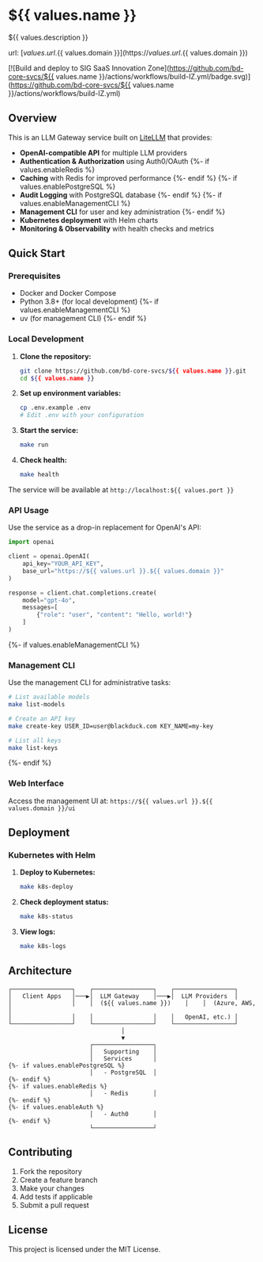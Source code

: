 # ${{ values.name }}

${{ values.description }}

url: [${{ values.url }}.${{ values.domain }}](https://${{ values.url }}.${{ values.domain }})

[![Build and deploy to SIG SaaS Innovation Zone](https://github.com/bd-core-svcs/${{ values.name }}/actions/workflows/build-IZ.yml/badge.svg)](https://github.com/bd-core-svcs/${{ values.name }}/actions/workflows/build-IZ.yml)

## Overview

This is an LLM Gateway service built on [LiteLLM](https://litellm.vercel.app/) that provides:

- **OpenAI-compatible API** for multiple LLM providers
- **Authentication & Authorization** using Auth0/OAuth
{%- if values.enableRedis %}
- **Caching** with Redis for improved performance
{%- endif %}
{%- if values.enablePostgreSQL %}
- **Audit Logging** with PostgreSQL database
{%- endif %}
{%- if values.enableManagementCLI %}
- **Management CLI** for user and key administration
{%- endif %}
- **Kubernetes deployment** with Helm charts
- **Monitoring & Observability** with health checks and metrics

## Quick Start

### Prerequisites

- Docker and Docker Compose
- Python 3.8+ (for local development)
{%- if values.enableManagementCLI %}
- uv (for management CLI)
{%- endif %}

### Local Development

1. **Clone the repository:**
   ```bash
   git clone https://github.com/bd-core-svcs/${{ values.name }}.git
   cd ${{ values.name }}
   ```

2. **Set up environment variables:**
   ```bash
   cp .env.example .env
   # Edit .env with your configuration
   ```

3. **Start the service:**
   ```bash
   make run
   ```

4. **Check health:**
   ```bash
   make health
   ```

The service will be available at `http://localhost:${{ values.port }}`

### API Usage

Use the service as a drop-in replacement for OpenAI's API:

```python
import openai

client = openai.OpenAI(
    api_key="YOUR_API_KEY",
    base_url="https://${{ values.url }}.${{ values.domain }}"
)

response = client.chat.completions.create(
    model="gpt-4o",
    messages=[
        {"role": "user", "content": "Hello, world!"}
    ]
)
```

{%- if values.enableManagementCLI %}
### Management CLI

Use the management CLI for administrative tasks:

```bash
# List available models
make list-models

# Create an API key
make create-key USER_ID=user@blackduck.com KEY_NAME=my-key

# List all keys
make list-keys
```
{%- endif %}

### Web Interface

Access the management UI at: `https://${{ values.url }}.${{ values.domain }}/ui`

## Deployment

### Kubernetes with Helm

1. **Deploy to Kubernetes:**
   ```bash
   make k8s-deploy
   ```

2. **Check deployment status:**
   ```bash
   make k8s-status
   ```

3. **View logs:**
   ```bash
   make k8s-logs
   ```

## Architecture

```
┌─────────────────┐    ┌─────────────────┐    ┌─────────────────┐
│   Client Apps   │───▶│  LLM Gateway    │───▶│  LLM Providers  │
│                 │    │  (${{ values.name }})    │    │  (Azure, AWS,   │
│                 │    │                 │    │   OpenAI, etc.) │
└─────────────────┘    └─────────────────┘    └─────────────────┘
                                │
                                ▼
                       ┌─────────────────┐
                       │   Supporting    │
                       │   Services      │
{%- if values.enablePostgreSQL %}
                       │   - PostgreSQL  │
{%- endif %}
{%- if values.enableRedis %}
                       │   - Redis       │
{%- endif %}
{%- if values.enableAuth %}
                       │   - Auth0       │
{%- endif %}
                       └─────────────────┘
```

## Contributing

1. Fork the repository
2. Create a feature branch
3. Make your changes
4. Add tests if applicable
5. Submit a pull request

## License

This project is licensed under the MIT License.
